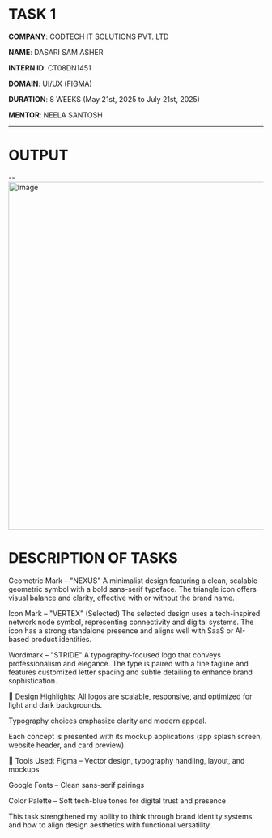 # TASK 1

**COMPANY**: CODTECH IT SOLUTIONS PVT. LTD

**NAME**: DASARI SAM ASHER

**INTERN ID**: CT08DN1451

**DOMAIN**: UI/UX (FIGMA)

**DURATION**: 8 WEEKS (May 21st, 2025 to July 21st, 2025)

**MENTOR**: NEELA SANTOSH

---
# OUTPUT

--
<img width="1109" height="687" alt="Image" src="https://github.com/user-attachments/assets/f2fa50ba-844f-43ec-8c03-841e436f81fe" />

# DESCRIPTION OF TASKS
Geometric Mark – "NEXUS"
A minimalist design featuring a clean, scalable geometric symbol with a bold sans-serif typeface. The triangle icon offers visual balance and clarity, effective with or without the brand name.

Icon Mark – "VERTEX" (Selected)
The selected design uses a tech-inspired network node symbol, representing connectivity and digital systems. The icon has a strong standalone presence and aligns well with SaaS or AI-based product identities.

Wordmark – "STRIDE"
A typography-focused logo that conveys professionalism and elegance. The type is paired with a fine tagline and features customized letter spacing and subtle detailing to enhance brand sophistication.

🎯 Design Highlights:
All logos are scalable, responsive, and optimized for light and dark backgrounds.

Typography choices emphasize clarity and modern appeal.

Each concept is presented with its mockup applications (app splash screen, website header, and card preview).

🔗 Tools Used:
Figma – Vector design, typography handling, layout, and mockups

Google Fonts – Clean sans-serif pairings

Color Palette – Soft tech-blue tones for digital trust and presence

This task strengthened my ability to think through brand identity systems and how to align design aesthetics with functional versatility.
